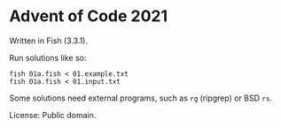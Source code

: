 # Advent of Code 2021

Written in Fish (3.3.1).

Run solutions like so:

```
fish 01a.fish < 01.example.txt
fish 01a.fish < 01.input.txt
```

Some solutions need external programs, such as `rg` (ripgrep) or BSD `rs`.

License: Public domain.
